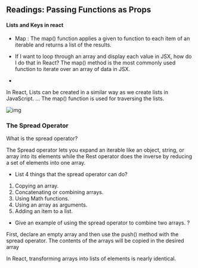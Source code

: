 ## Readings: Passing Functions as Props


#### Lists and Keys in react 

- Map : The map() function applies a given to function to each item of an iterable and returns a list of the results. 

- If I want to loop through an array and display each value in JSX, how do I do that in React? 
The map() method is the most commonly used function to iterate over an array of data in JSX. 
- 

In React, Lists can be created in a similar way as we create lists in JavaScript. ... The map() function is used for traversing the lists. 

![img](https://daveceddia.com/images/render-a-list.png)

### The Spread Operator

What is the spread operator?

The Spread operator lets you expand an iterable like an object, string, or array into its elements while the Rest operator does the inverse by reducing a set of elements into one array.

- List 4 things that the spread operator can do?
1. Copying an array.
2. Concatenating or combining arrays.
3. Using Math functions.
4. Using an array as arguments.
5. Adding an item to a list.

- Give an example of using the spread operator to combine two arrays. ?

First, declare an empty array and then use the push() method with the spread operator. The contents of the arrays will be copied in the desired array

In React, transforming arrays into lists of elements is nearly identical.
